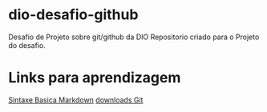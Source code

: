 # dio-desafio-github
Desafio de Projeto sobre git/github da DIO
Repositorio criado para o Projeto do desafio.
# Links para aprendizagem
[Sintaxe Basica Markdown](https://www.markdownguide.org/getting-started/)
[downloads Git](https://git-scm.com/downloads)


